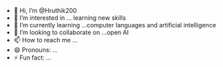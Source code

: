 - 👋 Hi, I’m @Hruthik200
- 👀 I’m interested in ... learning new skills 
- 🌱 I’m currently learning ...computer languages and artificial intelligence
- 💞️ I’m looking to collaborate on ...open AI 
- 📫 How to reach me ...
- 😄 Pronouns: ...
- ⚡ Fun fact: ...

<!---
Hruthik200/Hruthik200 is a ✨ special ✨ repository because its `README.md` (this file) appears on your GitHub profile.
You can click the Preview link to take a look at your changes.
--->
